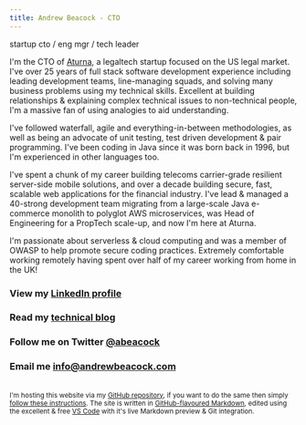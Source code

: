 ```yaml
---
title: Andrew Beacock - CTO
---
```


startup cto / eng mgr / tech leader

I'm the CTO of [Aturna](https://aturna.legal/), a legaltech startup focused on the US legal market. I've over 25 years of full stack software development experience including leading development teams, line-managing squads, and solving many business problems using my technical skills. Excellent at building relationships & explaining complex technical issues to non-technical people, I'm a massive fan of using analogies to aid understanding.

I've followed waterfall, agile and everything-in-between methodologies, as well as being an advocate of unit testing, test driven development & pair programming. I've been coding in Java since it was born back in 1996, but I'm experienced in other languages too.

I've spent a chunk of my career building telecoms carrier-grade resilient server-side mobile solutions, and over a decade building secure, fast, scalable web applications for the financial industry. I've lead & managed a 40-strong development team migrating from a large-scale Java e-commerce monolith to polyglot AWS microservices, was Head of Engineering for a PropTech scale-up, and now I'm here at Aturna.

I'm passionate about serverless & cloud computing and was a member of OWASP to help promote secure coding practices. Extremely comfortable working remotely having spent over half of my career working from home in the UK!

### View my [LinkedIn profile](https://www.linkedin.com/in/andrewbeacock/)

### Read my [technical blog](https://blog.andrewbeacock.com)

### Follow me on Twitter [@abeacock](https://twitter.com/abeacock)

### Email me <info@andrewbeacock.com>

<br/><small>I'm hosting this website via my [GitHub repository](https://github.com/abeacock/), if you want to do the same then simply [follow these instructions](https://pages.github.com/). The site is written in [GitHub-flavoured Markdown](https://guides.github.com/features/mastering-markdown/), edited using the excellent & free [VS Code](https://code.visualstudio.com/) with it's live Markdown preview & Git integration.</small>
